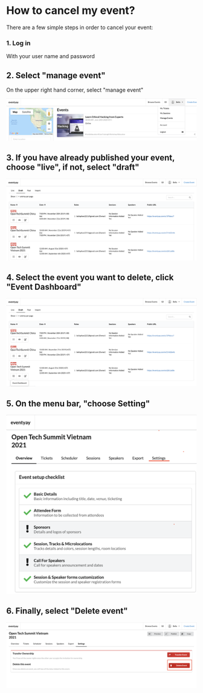 # How to cancel my event? 


There are a few simple steps in order to cancel your event: 


### 1. Log in 


With your user name and password


## 2. Select "manage event"


On the upper right hand corner, select "manage event"


![deleting](/cancellations/image/Deleting-event-1.png)


## 3. If you have already published your event, choose "live", if not, select "draft"


![deleting](/cancellations/image/Deleting-event-2.png)


## 4. Select the event you want to delete, click "Event Dashboard"


![deleting](/cancellations/image/Deleting-event-3.png)


## 5. On the menu bar, "choose Setting"


![deleting](/cancellations/image/Deleting-event-4.png)


## 6. Finally, select "Delete event"

![deleting](/cancellations/image/Deleting-event-5.png)





